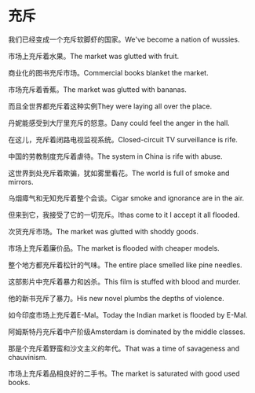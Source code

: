 # 充斥

<p><span class="chinese">我们已经变成一个充斥软脚虾的国家。</span><span class="english">We've become a nation of wussies.</span></p>

<p><span class="chinese">市场上充斥着水果。</span><span class="english">The market was glutted with fruit.</span></p>

<p><span class="chinese">商业化的图书充斥市场。</span><span class="english">Commercial books blanket the market.</span></p>

<p><span class="chinese">市场充斥着香蕉。</span><span class="english">The market was glutted with bananas.</span></p>

<p><span class="chinese">而且全世界都充斥着这种实例</span><span class="english">They were laying all over the place.</span></p>

<p><span class="chinese">丹妮能感受到大厅里充斥的怒意。</span><span class="english">Dany could feel the anger in the hall.</span></p>

<p><span class="chinese">在这儿，充斥着闭路电视监视系统。</span><span class="english">Closed-circuit TV surveillance is rife.</span></p>

<p><span class="chinese">中国的劳教制度充斥着虐待。</span><span class="english">The system in China is rife with abuse.</span></p>

<p><span class="chinese">这世界到处充斥着欺骗，犹如雾里看花。</span><span class="english">The world is full of smoke and mirrors.</span></p>

<p><span class="chinese">乌烟瘴气和无知充斥着整个会谈。</span><span class="english">Cigar smoke and ignorance are in the air.</span></p>

<p><span class="chinese">但来到它，我接受了它的一切充斥。</span><span class="english">Ithas come to it I accept it all flooded.</span></p>

<p><span class="chinese">次货充斥市场。</span><span class="english">The market was glutted with shoddy goods.</span></p>

<p><span class="chinese">市场上充斥着廉价品。</span><span class="english">The market is flooded with cheaper models.</span></p>

<p><span class="chinese">整个地方都充斥着松针的气味。</span><span class="english">The entire place smelled like pine needles.</span></p>

<p><span class="chinese">这部影片中充斥着暴力和凶杀。</span><span class="english">This film is stuffed with blood and murder.</span></p>

<p><span class="chinese">他的新书充斥了暴力。</span><span class="english">His new novel plumbs the depths of violence.</span></p>

<p><span class="chinese">如今印度市场上充斥着E-Mal。</span><span class="english">Today the Indian market is flooded by E-Mal.</span></p>

<p><span class="chinese">阿姆斯特丹充斥着中产阶级</span><span class="english">Amsterdam is dominated by the middle classes.</span></p>

<p><span class="chinese">那是个充斥着野蛮和沙文主义的年代。</span><span class="english">That was a time of savageness and chauvinism.</span></p>

<p><span class="chinese">市场上充斥着品相良好的二手书。</span><span class="english">The market is saturated with good used books.</span></p>

